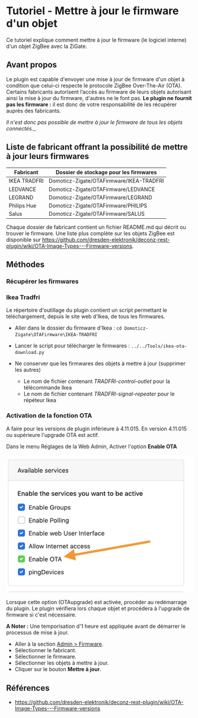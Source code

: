 # Tutoriel - Mettre à jour le firmware d'un objet

Ce tutoriel explique comment mettre à jour le firmware (le logiciel interne) d'un objet ZigBee avec la ZiGate.

## Avant propos

Le plugin est capable d'envoyer une mise à jour de firmware d'un objet à condition que celui-ci respecte le protocole ZigBee Over-The-Air (OTA).
Certains fabricants autorisent l’accès au firmware de leurs objets autorisant ainsi la mise à jour du firmware, d'autres ne le font pas.
__Le plugin ne fournit pas les firmware :__ il est donc de votre responsabilité de les récupérer auprès des fabricants.

_Il n'est donc pas possible de mettre à jour le firmware de tous les objets connectés.__

## Liste de fabricant offrant la possibilité de mettre à jour leurs firmwares

| Fabricant    | Dossier de stockage pour les firmwares          |
| ------------ | ---------------------------------------- |
| IKEA TRADFRI | Domoticz-Zigate/OTAFirmware/IKEA-TRADFRI |
| LEDVANCE     | Domoticz-Zigate/OTAFirmware/LEDVANCE     |
| LEGRAND      | Domoticz-Zigate/OTAFirmware/LEGRAND      |
| Philips Hue  | Domoticz-Zigate/OTAFirmware/PHILIPS      |
| Salus        | Domoticz-Zigate/OTAFirmware/SALUS        |

Chaque dossier de fabricant contient un fichier README.md qui décrit ou trouver le firmware.
Une liste plus complète sur les objets ZigBee est disponible sur https://github.com/dresden-elektronik/deconz-rest-plugin/wiki/OTA-Image-Types---Firmware-versions.

## Méthodes

### Récupérer les firmwares

### Ikea Tradfri

Le répertoire d'outillage du plugin contient un script permettant le téléchargement, depuis le site web d'Ikea, de tous les firmwares.

* Aller dans le dossier du firmware d'Ikea : `cd Domoticz-Zigate\OTAFirmware\IKEA-TRADFRI`

* Lancer le script pour télécharger le firmwares : `../../Tools/ikea-ota-download.py`

* Ne conserver que les firmwares des objets à mettre à jour (supprimer les autres)

  * Le nom de fichier contenant *TRADFRI-control-outlet* pour la télécommande Ikea
  * Le nom de fichier contenant *TRADFRI-signal-repeater* pour le répéteur Ikea

### Activation de la fonction OTA

A faire pour les versions de plugin inférieure à 4.11.015. En version 4.11.015 ou supérieure l'upgrade OTA est actif.

Dans le menu Réglages de la Web Admin, Activer l'option **Enable OTA**

   ![Enable OTA](../Images/OTA.png)

Lorsque cette option (OTAupgrade) est activée, procéder au redémarrage du plugin. Le plugin vérifiera lors chaque objet et procédera à l'upgrade de firmware si c'est nécessaire.

**A Noter :** Une temporisation d'1 heure est appliquée avant de démarrer le processus de mise à jour.

* Aller à la section [Admin > Firmware](WebUI_Admin.md#firmware).
* Sélectionner le fabricant.
* Sélectionner le firmware.
* Sélectionner les objets à mettre à jour.
* Cliquer sur le bouton __Mettre à jour__.


## Références

 * https://github.com/dresden-elektronik/deconz-rest-plugin/wiki/OTA-Image-Types---Firmware-versions
